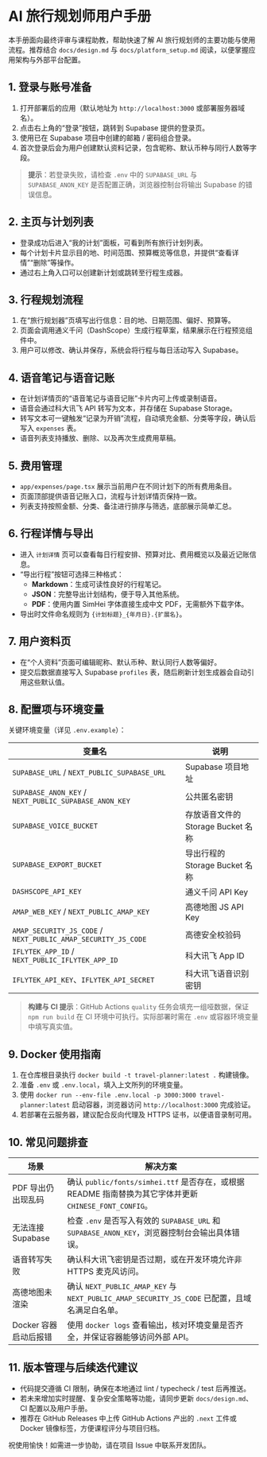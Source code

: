 # AI 旅行规划师用户手册

本手册面向最终评审与课程助教，帮助快速了解 AI 旅行规划师的主要功能与使用流程。推荐结合 `docs/design.md` 与 `docs/platform_setup.md` 阅读，以便掌握应用架构与外部平台配置。

## 1. 登录与账号准备

1. 打开部署后的应用（默认地址为 `http://localhost:3000` 或部署服务器域名）。
2. 点击右上角的“登录”按钮，跳转到 Supabase 提供的登录页。
3. 使用已在 Supabase 项目中创建的邮箱 / 密码组合登录。
4. 首次登录后会为用户创建默认资料记录，包含昵称、默认币种与同行人数等字段。

> **提示**：若登录失败，请检查 `.env` 中的 `SUPABASE_URL` 与 `SUPABASE_ANON_KEY` 是否配置正确，浏览器控制台将输出 Supabase 的错误信息。

## 2. 主页与计划列表

- 登录成功后进入“我的计划”面板，可看到所有旅行计划列表。
- 每个计划卡片显示目的地、时间范围、预算概览等信息，并提供“查看详情”“删除”等操作。
- 通过右上角入口可以创建新计划或跳转至行程生成器。

## 3. 行程规划流程

1. 在“旅行规划器”页填写出行信息：目的地、日期范围、偏好、预算等。
2. 页面会调用通义千问（DashScope）生成行程草案，结果展示在行程预览组件中。
3. 用户可以修改、确认并保存，系统会将行程与每日活动写入 Supabase。

## 4. 语音笔记与语音记账

- 在计划详情页的“语音笔记与语音记账”卡片内可上传或录制语音。
- 语音会通过科大讯飞 API 转写为文本，并存储在 Supabase Storage。
- 转写文本可一键触发“记录为开销”流程，自动填充金额、分类等字段，确认后写入 `expenses` 表。
- 语音列表支持播放、删除、以及再次生成费用草稿。

## 5. 费用管理

- `app/expenses/page.tsx` 展示当前用户在不同计划下的所有费用条目。
- 页面顶部提供语音记账入口，流程与计划详情页保持一致。
- 列表支持按照金额、分类、备注进行排序与筛选，底部展示简单汇总。

## 6. 行程详情与导出

- 进入 `计划详情` 页可以查看每日行程安排、预算对比、费用概览以及最近记账信息。
- “导出行程”按钮可选择三种格式：
  - **Markdown**：生成可读性良好的行程笔记。
  - **JSON**：完整导出计划结构，便于导入其他系统。
  - **PDF**：使用内置 SimHei 字体直接生成中文 PDF，无需额外下载字体。
- 导出时文件命名规则为 `{计划标题}_{年月日}.{扩展名}`。

## 7. 用户资料页

- 在“个人资料”页面可编辑昵称、默认币种、默认同行人数等偏好。
- 提交后数据直接写入 Supabase `profiles` 表，随后刷新计划生成器会自动引用这些默认值。

## 8. 配置项与环境变量

关键环境变量（详见 `.env.example`）：

| 变量名 | 说明 |
| --- | --- |
| `SUPABASE_URL` / `NEXT_PUBLIC_SUPABASE_URL` | Supabase 项目地址 |
| `SUPABASE_ANON_KEY` / `NEXT_PUBLIC_SUPABASE_ANON_KEY` | 公共匿名密钥 |
| `SUPABASE_VOICE_BUCKET` | 存放语音文件的 Storage Bucket 名称 |
| `SUPABASE_EXPORT_BUCKET` | 导出行程的 Storage Bucket 名称 |
| `DASHSCOPE_API_KEY` | 通义千问 API Key |
| `AMAP_WEB_KEY` / `NEXT_PUBLIC_AMAP_KEY` | 高德地图 JS API Key |
| `AMAP_SECURITY_JS_CODE` / `NEXT_PUBLIC_AMAP_SECURITY_JS_CODE` | 高德安全校验码 |
| `IFLYTEK_APP_ID` / `NEXT_PUBLIC_IFLYTEK_APP_ID` | 科大讯飞 App ID |
| `IFLYTEK_API_KEY`、`IFLYTEK_API_SECRET` | 科大讯飞语音识别密钥 |

> **构建与 CI 提示**：GitHub Actions `quality` 任务会填充一组哑数据，保证 `npm run build` 在 CI 环境中可执行。实际部署时需在 `.env` 或容器环境变量中填写真实值。

## 9. Docker 使用指南

1. 在仓库根目录执行 `docker build -t travel-planner:latest .` 构建镜像。
2. 准备 `.env` 或 `.env.local`，填入上文所列的环境变量。
3. 使用 `docker run --env-file .env.local -p 3000:3000 travel-planner:latest` 启动容器，浏览器访问 `http://localhost:3000` 完成验证。
4. 若部署在云服务器，建议配合反向代理及 HTTPS 证书，以便语音录制可用。

## 10. 常见问题排查

| 场景 | 解决方案 |
| --- | --- |
| PDF 导出仍出现乱码 | 确认 `public/fonts/simhei.ttf` 是否存在，或根据 README 指南替换为其它字体并更新 `CHINESE_FONT_CONFIG`。 |
| 无法连接 Supabase | 检查 `.env` 是否写入有效的 `SUPABASE_URL` 和 `SUPABASE_ANON_KEY`，浏览器控制台会输出具体错误。 |
| 语音转写失败 | 确认科大讯飞密钥是否过期，或在开发环境允许非 HTTPS 麦克风访问。 |
| 高德地图未渲染 | 确认 `NEXT_PUBLIC_AMAP_KEY` 与 `NEXT_PUBLIC_AMAP_SECURITY_JS_CODE` 已配置，且域名满足白名单。 |
| Docker 容器启动后报错 | 使用 `docker logs` 查看输出，核对环境变量是否齐全，并保证容器能够访问外部 API。 |

## 11. 版本管理与后续迭代建议

- 代码提交遵循 CI 限制，确保在本地通过 lint / typecheck / test 后再推送。
- 若未来增加实时提醒、复杂安全策略等功能，请同步更新 `docs/design.md`、CI 配置以及用户手册。
- 推荐在 GitHub Releases 中上传 GitHub Actions 产出的 `.next` 工件或 Docker 镜像标签，方便课程评分与项目归档。

祝使用愉快！如需进一步协助，请在项目 Issue 中联系开发团队。
